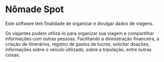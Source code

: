 Nômade Spot
============

Este software tem finalidade de organizar e divulgar dados de viagens.

Os viajantes podem utilizá-lo para organizar sua viagem e compartilhar informações com outras pessoas. Facilitando a dministração financeira, a criação de itinerários, registro de gastos de lucros, solicitar doações, informações sobre o veículo utilizado, sobre a tripulação, entre outras coisas.
